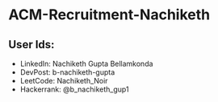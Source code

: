 # ACM-Recruitment-Nachiketh
## User Ids:
- LinkedIn: Nachiketh Gupta Bellamkonda
- DevPost: b-nachiketh-gupta
- LeetCode: Nachiketh_Noir
- Hackerrank: @b_nachiketh_gup1

